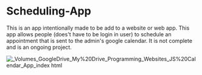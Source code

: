 # Scheduling-App
This is an app intentionally made to be add to a website or web app. This app allows people (does't have to be login in user) to schedule an appointment that is sent to the admin's google calendar. It is not complete and is an ongoing project.


![_Volumes_GoogleDrive_My%20Drive_Programming_Websites_JS%20Calendar_App_index html](https://github.com/ZakiZughbi/Scheduling-App/assets/39328307/6cc39f1b-db86-47ae-95bd-9ef0dab2fd4f)
